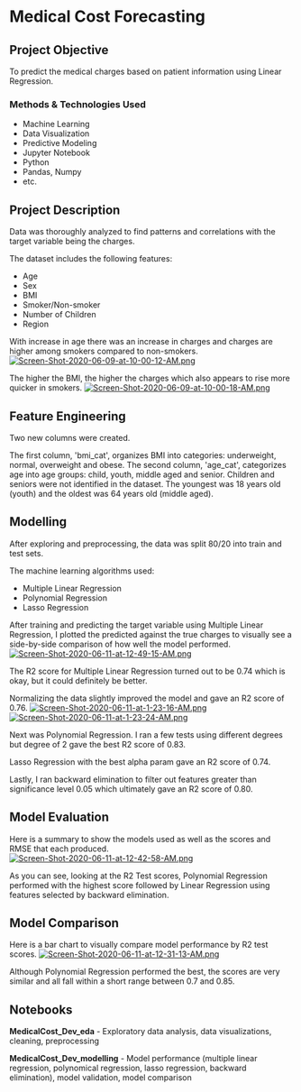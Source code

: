 # Medical Cost Forecasting

## Project Objective
To predict the medical charges based on patient information using Linear Regression.

### Methods & Technologies Used
* Machine Learning
* Data Visualization
* Predictive Modeling
* Jupyter Notebook
* Python
* Pandas, Numpy
* etc. 

## Project Description
Data was thoroughly analyzed to find patterns and correlations with the target variable being the charges. 

The dataset includes the following features: 
* Age
* Sex
* BMI
* Smoker/Non-smoker
* Number of Children
* Region

With increase in age there was an increase in charges and charges are higher among smokers compared to non-smokers.
[![Screen-Shot-2020-06-09-at-10-00-12-AM.png](https://i.postimg.cc/PJ79Bz7m/Screen-Shot-2020-06-09-at-10-00-12-AM.png)](https://postimg.cc/4HzWctsd)

The higher the BMI, the higher the charges which also appears to rise more quicker in smokers.
[![Screen-Shot-2020-06-09-at-10-00-18-AM.png](https://i.postimg.cc/MZ3CMqGv/Screen-Shot-2020-06-09-at-10-00-18-AM.png)](https://postimg.cc/hhxyNFTB)

## Feature Engineering
Two new columns were created. 

The first column, 'bmi_cat', organizes BMI into categories: underweight, normal, overweight and obese.
The second column, 'age_cat', categorizes age into age groups: child, youth, middle aged and senior. Children and seniors were not identified in the dataset. The youngest was 18 years old (youth) and the oldest was 64 years old (middle aged).

## Modelling
After exploring and preprocessing, the data was split 80/20 into train and test sets. 

The machine learning algorithms used:
* Multiple Linear Regression
* Polynomial Regression
* Lasso Regression

After training and predicting the target variable using Multiple Linear Regression, I plotted the predicted against the true charges to visually see a side-by-side comparison of how well the model performed.
[![Screen-Shot-2020-06-11-at-12-49-15-AM.png](https://i.postimg.cc/NftfKwGq/Screen-Shot-2020-06-11-at-12-49-15-AM.png)](https://postimg.cc/z3d1Q6R0)

The R2 score for Multiple Linear Regression turned out to be 0.74 which is okay, but it could definitely be better.

Normalizing the data slightly improved the model and gave an R2 score of 0.76. 
[![Screen-Shot-2020-06-11-at-1-23-16-AM.png](https://i.postimg.cc/Y0CGZ4n7/Screen-Shot-2020-06-11-at-1-23-16-AM.png)](https://postimg.cc/wynjsBY4)
[![Screen-Shot-2020-06-11-at-1-23-24-AM.png](https://i.postimg.cc/QCY93XwT/Screen-Shot-2020-06-11-at-1-23-24-AM.png)](https://postimg.cc/5QvN5Mx4)

Next was Polynomial Regression. I ran a few tests using different degrees but degree of 2 gave the best R2 score of 0.83. 

Lasso Regression with the best alpha param gave an R2 score of 0.74. 

Lastly, I ran backward elimination to filter out features greater than significance level 0.05 which ultimately gave an R2 score of 0.80. 

## Model Evaluation
Here is a summary to show the models used as well as the scores and RMSE that each produced. 
[![Screen-Shot-2020-06-11-at-12-42-58-AM.png](https://i.postimg.cc/8k9zNr95/Screen-Shot-2020-06-11-at-12-42-58-AM.png)](https://postimg.cc/3WjTZWK5)

As you can see, looking at the R2 Test scores, Polynomial Regression performed with the highest score followed by Linear Regression using features selected by backward elimination. 

## Model Comparison
Here is a bar chart to visually compare model performance by R2 test scores. 
[![Screen-Shot-2020-06-11-at-12-31-13-AM.png](https://i.postimg.cc/yNvGBcfr/Screen-Shot-2020-06-11-at-12-31-13-AM.png)](https://postimg.cc/t1nkNZGh)

Although Polynomial Regression performed the best, the scores are very similar and all fall within a short range between 0.7 and 0.85.

## Notebooks
**MedicalCost_Dev_eda** - Exploratory data analysis, data visualizations, cleaning, preprocessing

**MedicalCost_Dev_modelling** - Model performance (multiple linear regression, polynomical regression, lasso regression, backward elimination), model validation, model comparison

